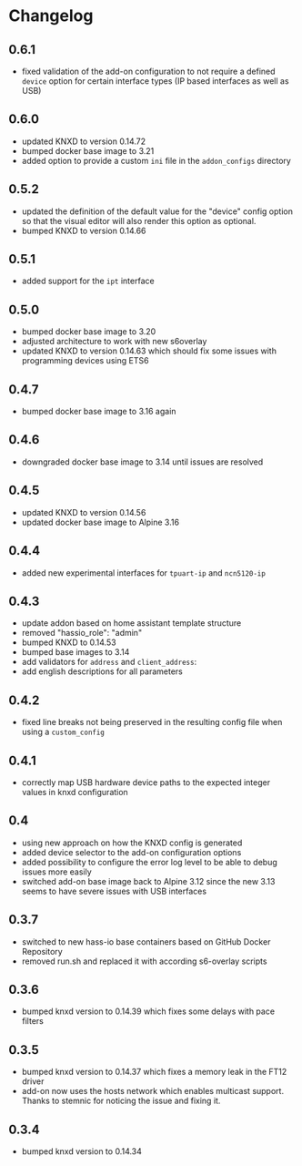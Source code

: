 # Changelog

## 0.6.1

- fixed validation of the add-on configuration to not require a defined `device` option for certain interface types (IP based interfaces as well as USB)

## 0.6.0

- updated KNXD to version 0.14.72
- bumped docker base image to 3.21
- added option to provide a custom `ini` file in the `addon_configs` directory

## 0.5.2

- updated the definition of the default value for the "device" config option so that the visual editor will also render this option as optional. 
- bumped KNXD to version 0.14.66

## 0.5.1

- added support for the `ipt` interface

## 0.5.0

- bumped docker base image to 3.20
- adjusted architecture to work with new s6overlay
- updated KNXD to version 0.14.63 which should fix some issues with programming devices using ETS6

## 0.4.7

- bumped docker base image to 3.16 again

## 0.4.6

- downgraded docker base image to 3.14 until issues are resolved

## 0.4.5

- updated KNXD to version 0.14.56
- updated docker base image to Alpine 3.16

## 0.4.4

- added new experimental interfaces for `tpuart-ip` and `ncn5120-ip`

## 0.4.3

- update addon based on home assistant template structure
- removed "hassio_role": "admin"
- bumped KNXD to 0.14.53
- bumped base images to 3.14
- add validators for `address` and `client_address`:
- add english descriptions for all parameters

## 0.4.2

- fixed line breaks not being preserved in the resulting config file when using a `custom_config`

## 0.4.1

- correctly map USB hardware device paths to the expected integer values in knxd configuration

## 0.4

- using new approach on how the KNXD config is generated
- added device selector to the add-on configuration options
- added possibility to configure the error log level to be able to debug issues more easily
- switched add-on base image back to Alpine 3.12 since the new 3.13 seems to have severe issues with USB interfaces

## 0.3.7

- switched to new hass-io base containers based on GitHub Docker Repository
- removed run.sh and replaced it with according s6-overlay scripts

## 0.3.6

- bumped knxd version to 0.14.39 which fixes some delays with pace filters

## 0.3.5

- bumped knxd version to 0.14.37 which fixes a memory leak in the FT12 driver
- add-on now uses the hosts network which enables multicast support. Thanks to stemnic for noticing the issue and fixing it.

## 0.3.4

- bumped knxd version to 0.14.34
